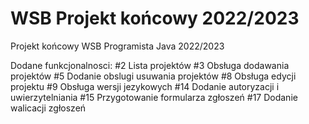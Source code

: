 # WSB Projekt końcowy 2022/2023
Projekt końcowy WSB Programista Java 2022/2023

Dodane funkcjonalnosci:
#2 Lista projektów
#3 Obsługa dodawania projektów
#5 Dodanie obslugi usuwania projektów
#8 Obsługa edycji projektu
#9 Obsługa wersji jezykowych
#14 Dodanie autoryzacji i uwierzytelniania
#15 Przygotowanie formularza zgłoszeń
#17 Dodanie walicacji zgłoszeń